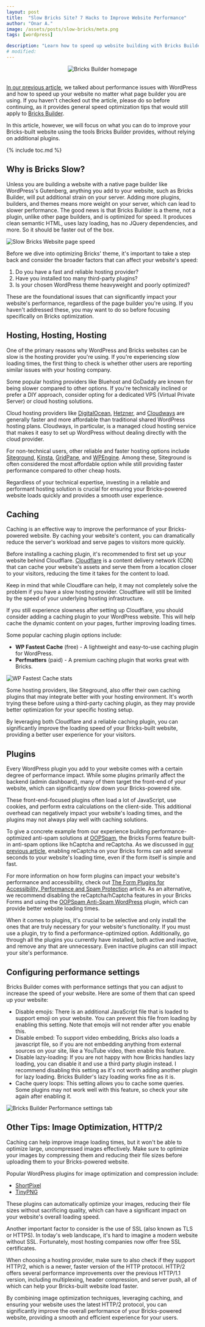```yaml
---
layout: post
title:  "Slow Bricks Site? 7 Hacks to Improve Website Performance"
author: "Onar A."
image: /assets/posts/slow-bricks/meta.png
tags: [wordpress]

description: "Learn how to speed up website building with Bricks Builder with these 7 proven tips."
# modified: 
---
```

<center>
<img loading="lazy"  alt="Bricks Builder homepage" src="/blog/assets/posts/slow-bricks/bricks.png">
</center>
<br/>

[In our previous article](https://www.oopspam.com/blog/slow-wordpress-website), we talked about performance issues with WordPress and how to speed up your website no matter what page builder you are using. If you haven't checked out the article, please do so before continuing, as it provides general speed optimization tips that would still apply to [Bricks Builder](https://bricksbuilder.io/).

In this article, however, we will focus on what you can do to improve your Bricks-built website using the tools Bricks Builder provides, without relying on additional plugins.

{% include toc.md %}

## Why is Bricks Slow?

Unless you are building a website with a native page builder like WordPress's Gutenberg, anything you add to your website, such as Bricks Builder, will put additional strain on your server. Adding more plugins, builders, and themes means more weight on your server, which can lead to slower performance. The good news is that Bricks Builder is a theme, not a plugin, unlike other page builders, and is optimized for speed. It produces clean semantic HTML, uses lazy loading, has no JQuery dependencies, and more. So it should be faster out of the box.

![Slow Bricks Website page speed](/blog/assets/posts/slow-Bricks/pagespeed.webp "Slow Bricks Website page speed")

Before we dive into optimizing Bricks' theme, it's important to take a step back and consider the broader factors that can affect your website's speed:

1. Do you have a fast and reliable hosting provider?
2. Have you installed too many third-party plugins?
3. Is your chosen WordPress theme heavyweight and poorly optimized?

These are the foundational issues that can significantly impact your website's performance, regardless of the page builder you're using. If you haven't addressed these, you may want to do so before focusing specifically on Bricks optimization.

## Hosting, Hosting, Hosting

One of the primary reasons why WordPress and Bricks websites can be slow is the hosting provider you're using. If you're experiencing slow loading times, the first thing to check is whether other users are reporting similar issues with your hosting company.

Some popular hosting providers like Bluehost and GoDaddy are known for being slower compared to other options. If you're technically inclined or prefer a DIY approach, consider opting for a dedicated VPS (Virtual Private Server) or cloud hosting solutions.

Cloud hosting providers like [DigitalOcean](https://www.digitalocean.com/), [Hetzner](https://www.hetzner.com/), and [Cloudways](https://www.cloudways.com/en/) are generally faster and more affordable than traditional shared WordPress hosting plans. Cloudways, in particular, is a managed cloud hosting service that makes it easy to set up WordPress without dealing directly with the cloud provider.

For non-technical users, other reliable and faster hosting options include [Siteground](https://www.siteground.com/), [Kinsta](https://kinsta.com/), [GridPane](https://gridpane.com/), and [WPEngine](https://wpengine.com/). Among these, Siteground is often considered the most affordable option while still providing faster performance compared to other cheap hosts.

Regardless of your technical expertise, investing in a reliable and performant hosting solution is crucial for ensuring your Bricks-powered website loads quickly and provides a smooth user experience.

## Caching

Caching is an effective way to improve the performance of your Bricks-powered website. By caching your website's content, you can dramatically reduce the server's workload and serve pages to visitors more quickly.

Before installing a caching plugin, it's recommended to first set up your website behind Cloudflare. [Cloudflare](https://developers.cloudflare.com/fundamentals/setup/account-setup/add-site/) is a content delivery network (CDN) that can cache your website's assets and serve them from a location closer to your visitors, reducing the time it takes for the content to load.

Keep in mind that while Cloudflare can help, it may not completely solve the problem if you have a slow hosting provider. Cloudflare will still be limited by the speed of your underlying hosting infrastructure.

If you still experience slowness after setting up Cloudflare, you should consider adding a caching plugin to your WordPress website. This will help cache the dynamic content on your pages, further improving loading times.

Some popular caching plugin options include:

- **WP Fastest Cache** (free) - A lightweight and easy-to-use caching plugin for WordPress.
- **Perfmatters** (paid) - A premium caching plugin that works great with Bricks.

![WP Fastest Cache stats](/blog/assets/posts/slow-Bricks/caching-plugin.jpg "WP Fastest Cache stats")

Some hosting providers, like Siteground, also offer their own caching plugins that may integrate better with your hosting environment. It's worth trying these before using a third-party caching plugin, as they may provide better optimization for your specific hosting setup.

By leveraging both Cloudflare and a reliable caching plugin, you can significantly improve the loading speed of your Bricks-built website, providing a better user experience for your visitors.

## Plugins

Every WordPress plugin you add to your website comes with a certain degree of performance impact. While some plugins primarily affect the backend (admin dashboard), many of them target the front-end of your website, which can significantly slow down your Bricks-powered site.

These front-end-focused plugins often load a lot of JavaScript, use cookies, and perform extra calculations on the client-side. This additional overhead can negatively impact your website's loading times, and the plugins may not always play well with caching solutions.

To give a concrete example from our experience building performance-optimized anti-spam solutions at [OOPSpam](https://www.oopspam.com/), the Bricks Forms feature built-in anti-spam options like hCaptcha and reCaptcha. As we discussed in [our previous article](https://www.oopspam.com/blog/recaptcha-performance-analyses), enabling reCaptcha on your Bricks forms can add several seconds to your website's loading time, even if the form itself is simple and fast.

For more information on how form plugins can impact your website's performance and accessibility, check out [The Form Plugins for Accessibility, Performance and Spam Protection](https://www.oopspam.com/blog/best-wordpress-form-builder-plugins) article. As an alternative, we recommend disabling the reCaptcha/hCaptcha features in your Bricks Forms and using the [OOPSpam Anti-Spam WordPress](https://wordpress.org/plugins/oopspam-anti-spam/) plugin, which can provide better website loading times.

When it comes to plugins, it's crucial to be selective and only install the ones that are truly necessary for your website's functionality. If you must use a plugin, try to find a performance-optimized option. Additionally, go through all the plugins you currently have installed, both active and inactive, and remove any that are unnecessary. Even inactive plugins can still impact your site's performance.

## Configuring performance settings

Bricks Builder comes with performance settings that you can adjust to increase the speed of your website. Here are some of them that can speed up your website:

- Disable emojis: There is an additional JavaScript file that is loaded to support emoji on your website. You can prevent this file from loading by enabling this setting. Note that emojis will not render after you enable this.
- Disable embed: To support video embedding, Bricks also loads a javascript file, so if you are not embedding anything from external sources on your site, like a YouTube video, then enable this feature.
- Disable lazy-loading: If you are not happy with how Bricks handles lazy loading, you can disable it and use a third party plugin instead. I recommend disabling this setting as it's not worth adding another plugin for lazy loading. Bricks Builder's lazy loading works fine as it is.
- Cache query loops: This setting allows you to cache some queries. Some plugins may not work well with this feature, so check your site again after enabling it.

![Bricks Builder Performance settings tab](/blog/assets/posts/slow-bricks/perf-settings.png "Bricks Builder Performance settings tab")

## Other Tips: Image Optimization, HTTP/2

Caching can help improve image loading times, but it won't be able to optimize large, uncompressed images effectively. Make sure to optimize your images by compressing them and reducing their file sizes before uploading them to your Bricks-powered website.

Popular WordPress plugins for image optimization and compression include:

- [ShortPixel](https://wordpress.org/plugins/shortpixel-image-optimiser/)
- [TinyPNG](https://wordpress.org/plugins/tiny-compress-images/)

These plugins can automatically optimize your images, reducing their file sizes without sacrificing quality, which can have a significant impact on your website's overall loading speed.

Another important factor to consider is the use of SSL (also known as TLS or HTTPS). In today's web landscape, it's hard to imagine a modern website without SSL. Fortunately, most hosting companies now offer free SSL certificates. 

When choosing a hosting provider, make sure to also check if they support HTTP/2, which is a newer, faster version of the HTTP protocol. HTTP/2 offers several performance improvements over the previous HTTP/1.1 version, including multiplexing, header compression, and server push, all of which can help your Bricks-built website load faster.

By combining image optimization techniques, leveraging caching, and ensuring your website uses the latest HTTP/2 protocol, you can significantly improve the overall performance of your Bricks-powered website, providing a smooth and efficient experience for your users.
